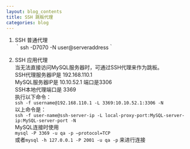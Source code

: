 ```yaml
---
layout: blog_contents
title: SSH 跳板代理
categories: blog
---
```



1. SSH 普通代理  
   ｀ssh -D7070 -N user@serveraddress｀  
    
2. SSH 应用代理  
   当无法直接访问MySQL服务器时，可通过SSH代理来作为跳板。  
   SSH代理服务器IP是 192.168.110.1  
   MySQL服务器IP是 10.10.52.1 端口是3306   
   SSH本地代理端口是 3369  
   执行以下命令：  
   `ssh -f username@192.168.110.1 -L 3369:10.10.52.1:3306 -N`   
   以上命令是：   
   `ssh -f user-name@ssh-server-ip -L local-proxy-port:MySQL-server-ip:MySQL-server-port -N`   
   MySQL连接时使用  
   `mysql -P 3369 -u qa -p –protocol=TCP`   
   或者`mysql -h 127.0.0.1 -P 2001 -u qa -p` 
   来进行连接  
   
    
